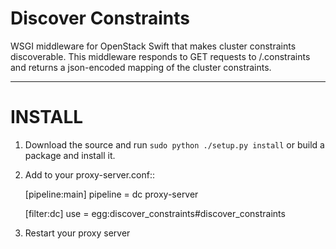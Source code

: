 Discover Constraints
====================

WSGI middleware for OpenStack Swift that makes cluster constraints
discoverable. This middleware responds to GET requests to /.constraints and
returns a json-encoded mapping of the cluster constraints.

----

INSTALL
=======

1) Download the source and run `sudo python ./setup.py install` or build a
package and install it.

2) Add to your proxy-server.conf::

    [pipeline:main]
    pipeline = dc proxy-server

    [filter:dc]
    use = egg:discover_constraints#discover_constraints

3) Restart your proxy server
